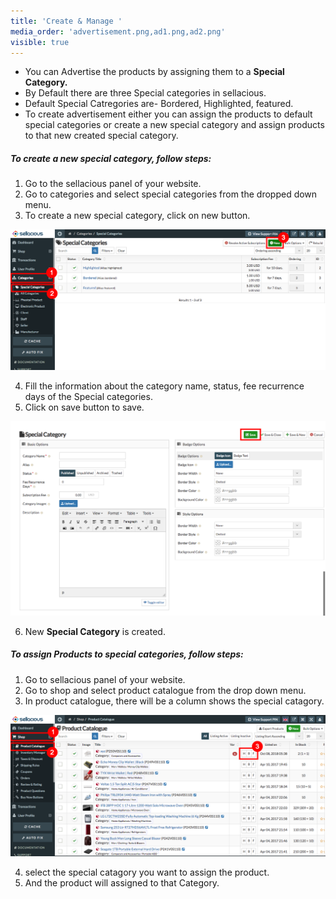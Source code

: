 ```yaml
---
title: 'Create & Manage '
media_order: 'advertisement.png,ad1.png,ad2.png'
visible: true
---
```


* You can Advertise the products by assigning them to a **Special Category.**
* By Default there are three Special categories in sellacious.
* Default Special Catregories are- Bordered, Highlighted, featured.
* To create advertisement either you can assign the products to default special categories or create a new special
  category and assign products to that new created special category.
  
##### **To create a new special category, follow steps:**

1. Go to the sellacious panel of your website.
2. Go to categories and select special categories from the dropped down menu.
3. To create a new special category, click on new button.

![](advertisement.png)

4. Fill the information about the category name, status, fee recurrence days of the Special categories.
5. Click on save button to save.

![](ad1.png)

6. New **Special Category** is created.


##### **To assign Products to special categories, follow steps:**

1. Go to sellacious panel of your website.
2. Go to shop and select product catalogue from the drop down menu.
3. In product catalogue, there will be a column shows the special catagory.

![](ad2.png)

4. select the special catagory you want to assign the product.
5. And the product will assigned to that Category.
